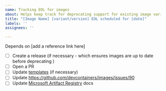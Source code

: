 ```yaml
---
name: Tracking EOL for images
about: Helps keep track for deprecating support for existing image variants
title: "[Image Name] [variant/version] EOL scheduled for [date]"
labels: ''
assignees: ''

---
```


<!-- Add a reference link (if necessary) !--->
Depends on [add a reference link here]

- [ ] Create a release (if necessary - which ensures images are up to date before deprecating )
- [ ] Open a PR 
- [ ] Update [templates](https://github.com/devcontainers/templates) (if necessary)
- [ ] Update https://github.com/devcontainers/images/issues/90
- [ ] Update [Microsoft Artifact Registry](https://mcr.microsoft.com/en-us/catalog?search=dev%20container) docs
